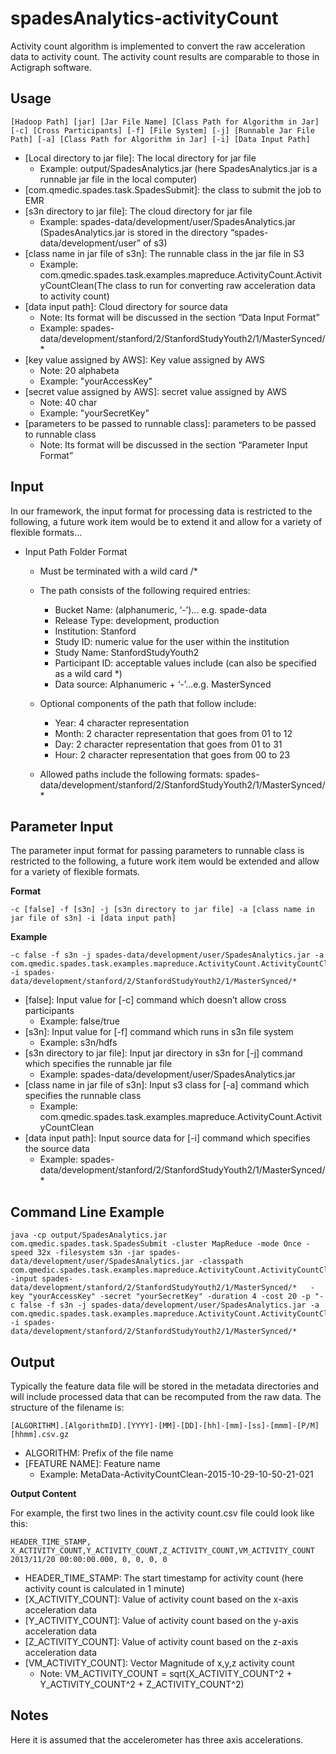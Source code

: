 # spadesAnalytics-activityCount
Activity count algorithm is implemented to convert the raw acceleration data to activity count. The activity count results are comparable to those in Actigraph software.

Usage
-----
```ShellSession
[Hadoop Path] [jar] [Jar File Name] [Class Path for Algorithm in Jar] [-c] [Cross Participants] [-f] [File System] [-j] [Runnable Jar File Path] [-a] [Class Path for Algorithm in Jar] [-i] [Data Input Path]
```
* [Local directory to jar file]: The local directory for jar file 
   * Example:  output/SpadesAnalytics.jar (here SpadesAnalytics.jar is a runnable jar file in the local computer)
* [com.qmedic.spades.task.SpadesSubmit]: the class to submit the job to EMR 
* [s3n directory to jar file]: The cloud directory for jar file
   * Example: spades-data/development/user/SpadesAnalytics.jar (SpadesAnalytics.jar is stored in the directory “spades-data/development/user” of s3)
* [class name in jar file of s3n]: The runnable class in the jar file in S3
   * Example: com.qmedic.spades.task.examples.mapreduce.ActivityCount.ActivityCountClean(The class to run for converting raw acceleration data to activity count)
* [data input path]: Cloud directory for source data
   * Note: Its format will be discussed in the section “Data Input Format”
   * Example: spades-data/development/stanford/2/StanfordStudyYouth2/1/MasterSynced/*
* [key value assigned by AWS]: Key value assigned by AWS
   * Note: 20  alphabeta
   * Example: "yourAccessKey"
* [secret value assigned by AWS]: secret value assigned by AWS
   * Note: 40 char
   * Example: "yourSecretKey"
* [parameters to be passed to runnable class]: parameters to be passed to runnable class
   * Note: Its format will be discussed in the section “Parameter Input Format”

Input
-----
In our framework, the input format for processing data is restricted to the following, a future work item would be to extend it and allow for a variety of flexible formats…

* Input Path Folder Format
   * Must be terminated with a wild card /*
   * The path consists of the following required entries:
      * Bucket Name: (alphanumeric, ‘-’)... e.g. spade-data
      * Release Type: development, production
      * Institution: Stanford
      * Study ID: numeric value for the user within the institution
      * Study Name:  StanfordStudyYouth2
      * Participant ID: acceptable values include (can also be specified as a wild card *)
      * Data source: Alphanumeric + ‘-’...e.g. MasterSynced
   * Optional components of the path that follow include:
      * Year: 4 character representation
      * Month: 2 character representation that goes from 01 to 12
      * Day: 2 character representation that goes from 01 to 31
      * Hour: 2 character representation that goes from 00 to 23
        
   * Allowed paths include the following formats:
spades-data/development/stanford/2/StanfordStudyYouth2/1/MasterSynced/*

Parameter Input
----------------------
The parameter input format for passing parameters to runnable class is restricted to the following, a future work item would be extended and allow for a variety of flexible formats.

**Format**
```ShellSession
-c [false] -f [s3n] -j [s3n directory to jar file] -a [class name in jar file of s3n] -i [data input path]
```

**Example**
```ShellSession
-c false -f s3n -j spades-data/development/user/SpadesAnalytics.jar -a com.qmedic.spades.task.examples.mapreduce.ActivityCount.ActivityCountClean -i spades-data/development/stanford/2/StanfordStudyYouth2/1/MasterSynced/*
```
* [false]: Input value for [-c] command which doesn’t allow cross participants
   * Example: false/true
* [s3n]: Input value for [-f] command which runs in s3n file system
   * Example: s3n/hdfs
* [s3n directory to jar file]: Input jar directory in s3n for [-j] command which specifies the runnable jar file
   * Example: spades-data/development/user/SpadesAnalytics.jar 
* [class name in jar file of s3n]: Input s3 class for [-a] command which specifies the runnable class 
   * Example: com.qmedic.spades.task.examples.mapreduce.ActivityCount.ActivityCountClean
* [data input path]: Input source data for [-i] command which specifies the source data
   * Example: spades-data/development/stanford/2/StanfordStudyYouth2/1/MasterSynced/*

Command Line Example
--------------------
```ShellSession
java -cp output/SpadesAnalytics.jar com.qmedic.spades.task.SpadesSubmit -cluster MapReduce -mode Once -speed 32x -filesystem s3n -jar spades-data/development/user/SpadesAnalytics.jar -classpath com.qmedic.spades.task.examples.mapreduce.ActivityCount.ActivityCountClean -input spades-data/development/stanford/2/StanfordStudyYouth2/1/MasterSynced/*   -key "yourAccessKey" -secret "yourSecretKey" -duration 4 -cost 20 -p "-c false -f s3n -j spades-data/development/user/SpadesAnalytics.jar -a com.qmedic.spades.task.examples.mapreduce.ActivityCount.ActivityCountClean -i spades-data/development/stanford/2/StanfordStudyYouth2/1/MasterSynced/*
```

Output
------
Typically the feature data file will be stored in the metadata directories and will include processed data that can be recomputed from the raw data. The structure of the filename is: 
```ShellSession
[ALGORITHM].[AlgorithmID].[YYYY]-[MM]-[DD]-[hh]-[mm]-[ss]-[mmm]-[P/M][hhmm].csv.gz 
```
* ALGORITHM: Prefix of the file name
* [FEATURE NAME]: Feature name
   * Example: MetaData-ActivityCountClean-2015-10-29-10-50-21-021

**Output Content**

For example, the first two lines in the activity count.csv file could look like this:
```ShellSession
HEADER_TIME_STAMP, X_ACTIVITY_COUNT,Y_ACTIVITY_COUNT,Z_ACTIVITY_COUNT,VM_ACTIVITY_COUNT
2013/11/20 00:00:00.000, 0, 0, 0, 0
```
* HEADER_TIME_STAMP: The start timestamp for activity count (here activity count is calculated in 1 minute)
* [X_ACTIVITY_COUNT]: Value of activity count based on the x-axis acceleration data
* [Y_ACTIVITY_COUNT]: Value of activity count based on the y-axis acceleration data
* [Z_ACTIVITY_COUNT]: Value of activity count based on the z-axis acceleration data
* [VM_ACTIVITY_COUNT]: Vector Magnitude of x,y,z activity count
   * Note:  VM_ACTIVITY_COUNT = sqrt(X_ACTIVITY_COUNT^2 + Y_ACTIVITY_COUNT^2 + Z_ACTIVITY_COUNT^2)

Notes
-----
Here it is assumed that the accelerometer has three axis accelerations.

